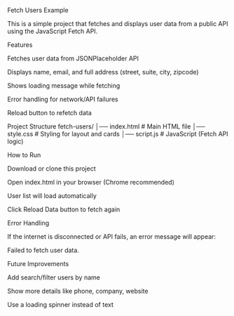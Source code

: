 Fetch Users Example

This is a simple project that fetches and displays user data from a public API using the JavaScript Fetch API.

Features

Fetches user data from JSONPlaceholder API

Displays name, email, and full address (street, suite, city, zipcode)

Shows loading message while fetching

Error handling for network/API failures

Reload button to refetch data

Project Structure
fetch-users/
│── index.html     # Main HTML file
│── style.css      # Styling for layout and cards
│── script.js      # JavaScript (Fetch API logic)

How to Run

Download or clone this project

Open index.html in your browser (Chrome recommended)

User list will load automatically

Click Reload Data button to fetch again

Error Handling

If the internet is disconnected or API fails, an error message will appear:

Failed to fetch user data. <error details>

Future Improvements

Add search/filter users by name

Show more details like phone, company, website

Use a loading spinner instead of text
